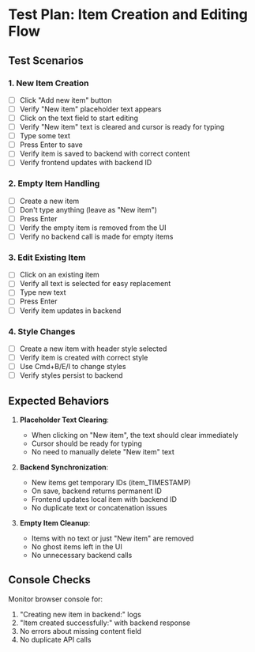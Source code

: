 # Test Plan: Item Creation and Editing Flow

## Test Scenarios

### 1. New Item Creation
- [ ] Click "Add new item" button
- [ ] Verify "New item" placeholder text appears
- [ ] Click on the text field to start editing
- [ ] Verify "New item" text is cleared and cursor is ready for typing
- [ ] Type some text
- [ ] Press Enter to save
- [ ] Verify item is saved to backend with correct content
- [ ] Verify frontend updates with backend ID

### 2. Empty Item Handling
- [ ] Create a new item
- [ ] Don't type anything (leave as "New item")
- [ ] Press Enter
- [ ] Verify the empty item is removed from the UI
- [ ] Verify no backend call is made for empty items

### 3. Edit Existing Item
- [ ] Click on an existing item
- [ ] Verify all text is selected for easy replacement
- [ ] Type new text
- [ ] Press Enter
- [ ] Verify item updates in backend

### 4. Style Changes
- [ ] Create a new item with header style selected
- [ ] Verify item is created with correct style
- [ ] Use Cmd+B/E/I to change styles
- [ ] Verify styles persist to backend

## Expected Behaviors

1. **Placeholder Text Clearing**:
   - When clicking on "New item", the text should clear immediately
   - Cursor should be ready for typing
   - No need to manually delete "New item" text

2. **Backend Synchronization**:
   - New items get temporary IDs (item_TIMESTAMP)
   - On save, backend returns permanent ID
   - Frontend updates local item with backend ID
   - No duplicate text or concatenation issues

3. **Empty Item Cleanup**:
   - Items with no text or just "New item" are removed
   - No ghost items left in the UI
   - No unnecessary backend calls

## Console Checks

Monitor browser console for:
1. "Creating new item in backend:" logs
2. "Item created successfully:" with backend response
3. No errors about missing content field
4. No duplicate API calls